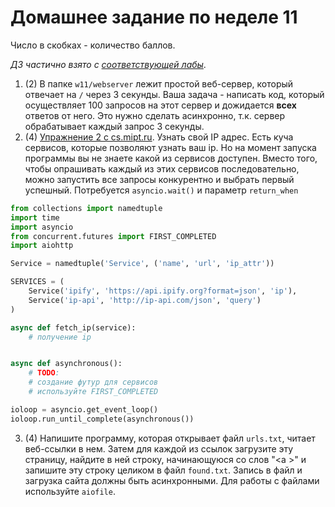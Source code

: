 # Домашнее задание по неделе 11
Число в скобках - количество баллов.

_ДЗ частично взято с [соответствующей лабы](http://cs.mipt.ru/advanced_python/lessons/lab11.html)_.

1. (2) В папке `w11/webserver` лежит простой веб-сервер, который отвечает на `/` через 3 секунды.
Ваша задача - написать код, который осуществляет 100 запросов на этот сервер и дожидается **всех** ответов от него.
Это нужно сделать асинхронно, т.к. сервер обрабатывает каждый запрос 3 секунды.
2. (4) [Упражнение 2 с cs.mipt.ru](http://cs.mipt.ru/advanced_python/lessons/lab11.html#o2).
Узнать свой IP адрес. 
Есть куча сервисов, которые позволяют узнать ваш ip.
Но на момент запуска программы вы не знаете какой из сервисов доступен.
Вместо того, чтобы опрашивать каждый из этих сервисов последовательно, 
можно запустить все запросы конкурентно и выбрать первый успешный.
Потребуется `asyncio.wait()` и параметр `return_when`
```python
from collections import namedtuple
import time
import asyncio
from concurrent.futures import FIRST_COMPLETED
import aiohttp

Service = namedtuple('Service', ('name', 'url', 'ip_attr'))

SERVICES = (
    Service('ipify', 'https://api.ipify.org?format=json', 'ip'),
    Service('ip-api', 'http://ip-api.com/json', 'query')
)

async def fetch_ip(service):
    # получение ip


async def asynchronous():
    # TODO:
    # создание футур для сервисов
    # используйте FIRST_COMPLETED

ioloop = asyncio.get_event_loop()
ioloop.run_until_complete(asynchronous())
```
3. (4) Напишите программу, которая открывает файл `urls.txt`, читает веб-ссылки в нем.
Затем для каждой из ссылок загрузите эту страницу, найдите в ней строку, начинающуюся со слов "\<a \>"
и запишите эту строку целиком в файл `found.txt`. Запись в файл и загрузка сайта должны быть асинхронными.
Для работы с файлами используйте `aiofile`.
